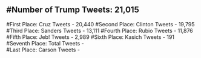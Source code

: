 #Number of Trump Tweets: 21,015
---
#First Place: Cruz Tweets - 20,440
#Second Place: Clinton Tweets - 19,795
#Third Place: Sanders Tweets - 13,111
#Fourth Place: Rubio Tweets - 11,876
#Fifth Place: Jeb! Tweets - 2,989
#Sixth Place: Kasich Tweets - 191
#Seventh Place: Total Tweets -  
#Last Place: Carson Tweets - 
